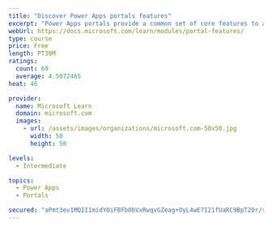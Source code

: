 ```yaml
---
title: "Discover Power Apps portals features"
excerpt: "Power Apps portals provide a common set of core features to app makers to build powerful portal applications. Numerous Power Apps features map directly to Microsoft Dynamics 365 apps that are specific to particular business requirements and external audiences. Other Dynamics 365 applications, such as Marketing and Supply Chain Management, also use components of portals or alternate technologies."
webUrl: https://docs.microsoft.com/learn/modules/portal-features/
type: course
price: Free
length: PT30M
ratings:
  count: 69
  average: 4.5072465
heat: 46

provider:
  name: Microsoft Learn
  domain: microsoft.com
  images:
    - url: /assets/images/organizations/microsoft.com-50x50.jpg
      width: 50
      height: 50

levels:
  - Intermediate

topics:
  - Power Apps
  - Portals

secured: "aPmt3ev1MQII1midYOiFBFbObVxRwqvGZeag+OyL4wE7I21fUaRC9BpT2Dr/scJWEcO2bDusbV6MwFr+db7wcE7CYveD1QtJTR19xhVqxax6xRYkyRRDmuTDjpnKCEAnGud8IiekUMkt4FAZ/skrEYX/jEnmA+gDYQkUqkQXR+xBhncnlyyUuujFCTPIV7wCI4Kz/mPMHeku0iklCPUEPZBI3OkacKkY0QDhvIWwldye5EvFt+QcXAz6KhWdvW8gMGKVH+Y+V21FTPRfdAsCrWyfw8A/egQC7vrEfgIufpsmNWEs7vZwQSyeV2ye64LicVPYlps8dF4d66LRx1xPOkfkPkVqQT8cuSwSGOMtHDNjiz+5YnypY9rLvQI/ile9967uS6U3GvBZEL2GXvGKbVCm13R9h9hqEsqY3TTq47s=;tNjKacasGHkyywQT8zB9gA=="
---
```


